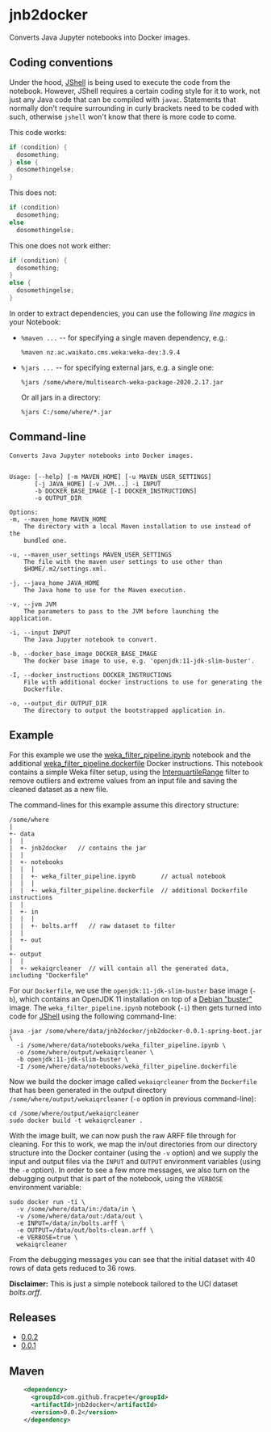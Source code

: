 # jnb2docker
Converts Java Jupyter notebooks into Docker images.

## Coding conventions
Under the hood, [JShell](https://docs.oracle.com/javase/9/tools/jshell.htm) is
being used to execute the code from the notebook. However, JShell requires
a certain coding style for it to work, not just any Java code that can be 
compiled with `javac`. Statements that normally don't require surrounding in
curly brackets need to be coded with such, otherwise `jshell` won't know
that there is more code to come. 

This code works:

```java
if (condition) {
  dosomething;
} else {
  dosomethingelse;
}
``` 

This does not:

```java
if (condition)
  dosomething;
else
  dosomethingelse;
``` 

This one does not work either:

```java
if (condition) {
  dosomething;
} 
else {
  dosomethingelse;
}
``` 

In order to extract dependencies, you can use the following *line magics* in 
your Notebook:

* `%maven ...` -- for specifying a single maven dependency, e.g.:

   ```
   %maven nz.ac.waikato.cms.weka:weka-dev:3.9.4
   ```
   
* `%jars ...` -- for specifying external jars, e.g. a single one:

   ```
   %jars /some/where/multisearch-weka-package-2020.2.17.jar
   ```
   
   Or all jars in a directory:

   ```
   %jars C:/some/where/*.jar
   ```


## Command-line

```commandline
Converts Java Jupyter notebooks into Docker images.


Usage: [--help] [-m MAVEN_HOME] [-u MAVEN_USER_SETTINGS]
       [-j JAVA_HOME] [-v JVM...] -i INPUT
       -b DOCKER_BASE_IMAGE [-I DOCKER_INSTRUCTIONS]
       -o OUTPUT_DIR

Options:
-m, --maven_home MAVEN_HOME
	The directory with a local Maven installation to use instead of the
	bundled one.

-u, --maven_user_settings MAVEN_USER_SETTINGS
	The file with the maven user settings to use other than
	$HOME/.m2/settings.xml.

-j, --java_home JAVA_HOME
	The Java home to use for the Maven execution.

-v, --jvm JVM
	The parameters to pass to the JVM before launching the application.

-i, --input INPUT
	The Java Jupyter notebook to convert.

-b, --docker_base_image DOCKER_BASE_IMAGE
	The docker base image to use, e.g. 'openjdk:11-jdk-slim-buster'.

-I, --docker_instructions DOCKER_INSTRUCTIONS
	File with additional docker instructions to use for generating the
	Dockerfile.

-o, --output_dir OUTPUT_DIR
	The directory to output the bootstrapped application in.
```

## Example

For this example we use the [weka_filter_pipeline.ipynb](src/jupyter/weka_filter_pipeline.ipynb)
notebook and the additional [weka_filter_pipeline.dockerfile](src/jupyter/weka_filter_pipeline.dockerfile)
Docker instructions. This notebook contains a simple Weka filter setup, using
the [InterquartileRange](https://weka.sourceforge.io/doc.dev/weka/filters/unsupervised/attribute/InterquartileRange.html)
filter to remove outliers and extreme values from an input file and saving the cleaned 
dataset as a new file.

The command-lines for this example assume this directory structure:

```
/some/where
|
+- data
|  |
|  +- jnb2docker   // contains the jar
|  |
|  +- notebooks
|  |  |
|  |  +- weka_filter_pipeline.ipynb       // actual notebook
|  |  |
|  |  +- weka_filter_pipeline.dockerfile  // additional Dockerfile instructions
|  |
|  +- in
|  |  |
|  |  +- bolts.arff   // raw dataset to filter
|  |
|  +- out
|
+- output
|  |
|  +- wekaiqrcleaner  // will contain all the generated data, including "Dockerfile"
```

For our `Dockerfile`, we use the `openjdk:11-jdk-slim-buster` base image (`-b`), which
contains an OpenJDK 11 installation on top of a [Debian "buster"](https://www.debian.org/releases/buster/)
image. The `weka_filter_pipeline.ipynb` notebook (`-i`) then gets turned into code
for [JShell](https://docs.oracle.com/javase/9/tools/jshell.htm) using the 
following command-line:

```commandline
java -jar /some/where/data/jnb2docker/jnb2docker-0.0.1-spring-boot.jar \
  -i /some/where/data/notebooks/weka_filter_pipeline.ipynb \ 
  -o /some/where/output/wekaiqrcleaner \
  -b openjdk:11-jdk-slim-buster \
  -I /some/where/data/notebooks/weka_filter_pipeline.dockerfile  
```

Now we build the docker image called `wekaiqrcleaner` from the `Dockerfile`
that has been generated in the output directory `/some/where/output/wekaiqrcleaner` 
(`-o` option in previous command-line):

```
cd /some/where/output/wekaiqrcleaner
sudo docker build -t wekaiqrcleaner .
```

With the image built, we can now push the raw ARFF file through for cleaning.
For this to work, we map the in/out directories from our directory structure
into the Docker container (using the `-v` option) and we supply the input
and output files via the `INPUT` and `OUTPUT` environment variables (using 
the `-e` option). In order to see a few more messages, we also turn on the
debugging output that is part of the notebook, using the `VERBOSE` environment
variable:

```
sudo docker run -ti \
  -v /some/where/data/in:/data/in \
  -v /some/where/data/out:/data/out \
  -e INPUT=/data/in/bolts.arff \
  -e OUTPUT=/data/out/bolts-clean.arff \
  -e VERBOSE=true \
  wekaiqrcleaner
```

From the debugging messages you can see that the initial dataset with 40 rows
of data gets reduced to 36 rows.

**Disclaimer:** This is just a simple notebook tailored to the UCI dataset
*bolts.arff*.


## Releases

* [0.0.2](https://github.com/fracpete/jnb2docker/releases/download/jnb2docker-0.0.2/jnb2docker-0.0.2-spring-boot.jar)
* [0.0.1](https://github.com/fracpete/jnb2docker/releases/download/jnb2docker-0.0.1/jnb2docker-0.0.1-spring-boot.jar)


## Maven

```xml
    <dependency>
      <groupId>com.github.fracpete</groupId>
      <artifactId>jnb2docker</artifactId>
      <version>0.0.2</version>
    </dependency>
```
